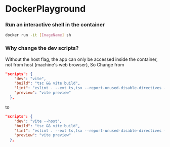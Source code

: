 # DockerPlayground

### Run an interactive shell in the container

```sh
docker run -it [ImageName] sh
```

### Why change the dev scripts?

Without the host flag, the app can only be accessed inside the container, not from host (machine's web browser),
So Change from

```json
"scripts": {
    "dev": "vite",
    "build": "tsc && vite build",
    "lint": "eslint . --ext ts,tsx --report-unused-disable-directives --max-warnings 0",
    "preview": "vite preview"
  },
```

to

```json
"scripts": {
    "dev": "vite --host",
    "build": "tsc && vite build",
    "lint": "eslint . --ext ts,tsx --report-unused-disable-directives --max-warnings 0",
    "preview": "vite preview"
  },
```

